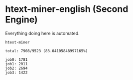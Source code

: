 # htext-miner-english (Second Engine)

Everything doing here is automated.

```
htext-miner

total: 7908/9523 (83.04105848997165%)

job0: 1781
job1: 2011
job2: 2694
job3: 1422
```